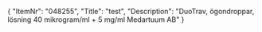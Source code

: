 {
  "ItemNr": "048255",
  "Title": "test",
  "Description": "DuoTrav, ögondroppar, lösning 40 mikrogram/ml + 5 mg/ml Medartuum AB"
}
